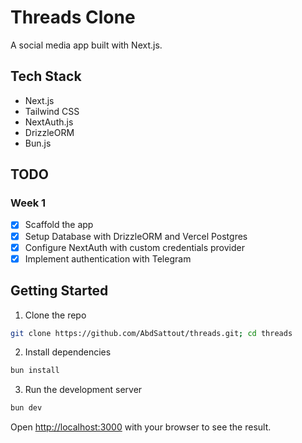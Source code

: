 # Threads Clone
A social media app built with Next.js.

## Tech Stack
- Next.js
- Tailwind CSS
- NextAuth.js
- DrizzleORM
- Bun.js

## TODO
### Week 1
- [x] Scaffold the app
- [x] Setup Database with DrizzleORM and Vercel Postgres
- [x] Configure NextAuth with custom credentials provider
- [x] Implement authentication with Telegram

## Getting Started

1. Clone the repo

```bash
git clone https://github.com/AbdSattout/threads.git; cd threads
```

2. Install dependencies

```bash
bun install
```

3. Run the development server

```bash
bun dev
```

Open [http://localhost:3000](http://localhost:3000) with your browser to see the result.
